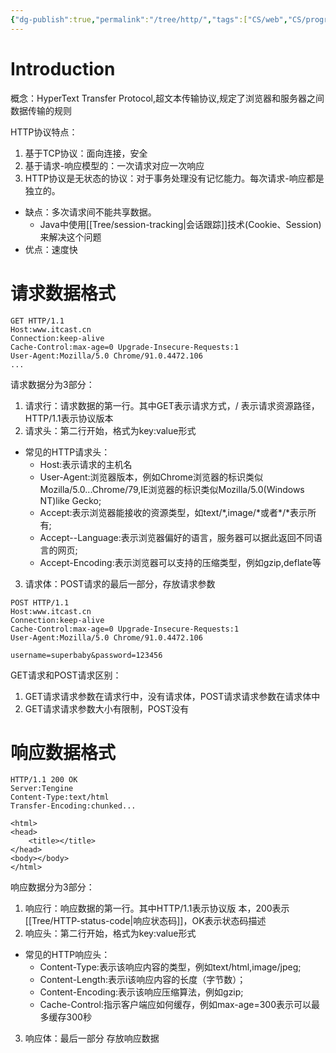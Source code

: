 ```yaml
---
{"dg-publish":true,"permalink":"/tree/http/","tags":["CS/web","CS/programming-languages/java/javaweb"],"created":"2022-08-11T02:42:36.729+08:00","updated":"2023-08-27T03:10:42.507+08:00"}
---
```


# Introduction

概念：HyperText Transfer Protocol,超文本传输协议,规定了浏览器和服务器之间数据传输的规则

HTTP协议特点：
1. 基于TCP协议：面向连接，安全
2. 基于请求-响应模型的：一次请求对应一次响应
3.  HTTP协议是无状态的协议：对于事务处理没有记忆能力。每次请求-响应都是独立的。
- 缺点：多次请求间不能共享数据。
	- Java中使用[[Tree/session-tracking\|会话跟踪]]技术(Cookie、Session)来解决这个问题
-  优点：速度快

# 请求数据格式

```http
GET HTTP/1.1
Host:www.itcast.cn
Connection:keep-alive
Cache-Control:max-age=0 Upgrade-Insecure-Requests:1
User-Agent:Mozilla/5.0 Chrome/91.0.4472.106
...
```

请求数据分为3部分：

1. 请求行：请求数据的第一行。其中GET表示请求方式，/
表示请求资源路径，HTTP/1.1表示协议版本
2. 请求头：第二行开始，格式为key:value形式
- 常见的HTTP请求头：
	- Host:表示请求的主机名
	- User-Agent:浏览器版本，例如Chrome浏览器的标识类似Mozilla/5.0...Chrome/79,IE浏览器的标识类似Mozilla/5.0(Windows NT)like Gecko;
	- Accept:表示浏览器能接收的资源类型，如text/\*,image/\*或者*/\*表示所有;
	- Accept--Language:表示浏览器偏好的语言，服务器可以据此返回不同语言的网页;
	- Accept-Encoding:表示浏览器可以支持的压缩类型，例如gzip,deflate等
	
3. 请求体：POST请求的最后一部分，存放请求参数

```http
POST HTTP/1.1
Host:www.itcast.cn
Connection:keep-alive
Cache-Control:max-age=0 Upgrade-Insecure-Requests:1
User-Agent:Mozilla/5.0 Chrome/91.0.4472.106

username=superbaby&password=123456
```

GET请求和POST请求区别：

1. GET请求请求参数在请求行中，没有请求体，POST请求请求参数在请求体中
2. GET请求请求参数大小有限制，POST没有

# 响应数据格式
```http
HTTP/1.1 200 OK
Server:Tengine
Content-Type:text/html
Transfer-Encoding:chunked...

<html>
<head>
	<title></title>
</head>
<body></body>
</html>
```

响应数据分为3部分：

1. 响应行：响应数据的第一行。其中HTTP/1.1表示协议版
本，200表示[[Tree/HTTP-status-code\|响应状态码]]，OK表示状态码描述
2. 响应头：第二行开始，格式为key:value形式

- 常见的HTTP响应头：
	- Content-Type:表示该响应内容的类型，例如text/html,image/jpeg;
	- Content-Length:表示i该响应内容的长度（字节数）；
	- Content-Encoding:表示该响应压缩算法，例如gzip;
	- Cache-Control:指示客户端应如何缓存，例如max-age=300表示可以最多缓存300秒

3. 响应体：最后一部分 存放响应数据 